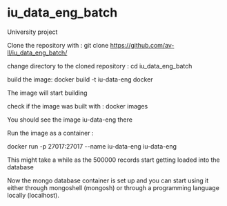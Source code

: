 # iu_data_eng_batch
University project 

Clone the repository with :
git clone https://github.com/av-ll/iu_data_eng_batch/

change directory to the cloned repository :
cd iu_data_eng_batch

build the image:
docker build -t iu-data-eng docker

The image will start building

check if the image was built with :
docker images

You should see the image iu-data-eng there

Run the image as a container : 

docker run -p 27017:27017 --name iu-data-eng iu-data-eng

This might take a while as the 500000 records start getting loaded
into the database

Now the mongo database container is set up and you can start using it either 
through mongoshell (mongosh) or through a programming language locally (localhost).

